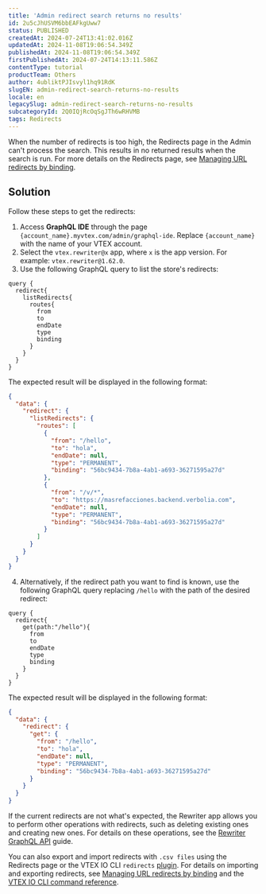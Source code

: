 ```yaml
---
title: 'Admin redirect search returns no results'
id: 2u5cJhUSVM6bbEAFkgUww7
status: PUBLISHED
createdAt: 2024-07-24T13:41:02.016Z
updatedAt: 2024-11-08T19:06:54.349Z
publishedAt: 2024-11-08T19:06:54.349Z
firstPublishedAt: 2024-07-24T14:13:11.586Z
contentType: tutorial
productTeam: Others
author: 4ubliktPJIsvyl1hq91RdK
slugEN: admin-redirect-search-returns-no-results
locale: en
legacySlug: admin-redirect-search-returns-no-results
subcategoryId: 2Q0IQjRcOqSgJTh6wRHVMB
tags: Redirects
---
```


When the number of redirects is too high, the Redirects page in the Admin can't process the search. This results in no returned results when the search is run. For more details on the Redirects page, see [Managing URL redirects by binding](/en/tutorial/managing-redirects-per-binding--67GAK2TCQgjvmtPXxAqREb).

## Solution

Follow these steps to get the redirects:

1. Access **GraphQL IDE** through the page `{account_name}.myvtex.com/admin/graphql-ide`. Replace `{account_name}` with the name of your VTEX account.
2. Select the `vtex.rewriter@x` app, where `x` is the app version. For example: `vtex.rewriter@1.62.0`.
3. Use the following GraphQL query to list the store's redirects:

  ```
  query {
    redirect{
      listRedirects{
        routes{
          from
          to
          endDate
          type
          binding
        }
      }
    }
  }
  ```

  The expected result will be displayed in the following format:

  ```json
  {
    "data": {
      "redirect": {
        "listRedirects": {
          "routes": [
            {
              "from": "/hello",
              "to": "hola",
              "endDate": null,
              "type": "PERMANENT",
              "binding": "56bc9434-7b8a-4ab1-a693-36271595a27d"
            },
            {
              "from": "/v/*",
              "to": "https://masrefacciones.backend.verbolia.com",
              "endDate": null,
              "type": "PERMANENT",
              "binding": "56bc9434-7b8a-4ab1-a693-36271595a27d"
            }
          ]
        }
      }
    }
  }
  ```

4. Alternatively, if the redirect path you want to find is known, use the following GraphQL query replacing `/hello` with the path of the desired redirect:

  ```
  query {
    redirect{
      get(path:"/hello"){
        from
        to
        endDate
        type
        binding
      }
    }
  }
  ```

  The expected result will be displayed in the following format:

  ```json
  {
    "data": {
      "redirect": {
        "get": {
          "from": "/hello",
          "to": "hola",
          "endDate": null,
          "type": "PERMANENT",
          "binding": "56bc9434-7b8a-4ab1-a693-36271595a27d"
        }
      }
    }
  }
  ```

If the current redirects are not what's expected, the Rewriter app allows you to perform other operations with redirects, such as deleting existing ones and creating new ones. For details on these operations, see the [Rewriter GraphQL API](https://developers.vtex.com/docs/apps/vtex.rewriter/rewriter-graphql-api) guide.

You can also export and import redirects with `.csv files` using the Redirects page or the VTEX IO CLI `redirects` [plugin](https://developers.vtex.com/docs/guides/vtex-io-documentation-vtex-io-cli-plugins). For details on importing and exporting redirects, see [Managing URL redirects by binding](/en/tutorial/managing-redirects-per-binding--67GAK2TCQgjvmtPXxAqREb#importing-and-exporting-redirects) and the [VTEX IO CLI command reference](https://developers.vtex.com/docs/guides/vtex-io-documentation-vtex-io-cli-command-reference#redirects-delete).